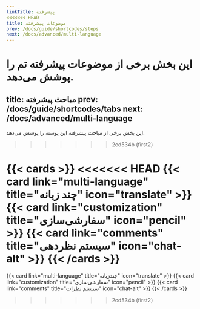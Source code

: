 ```yaml
---
linkTitle: پیشرفته
<<<<<<< HEAD
title: موضوعات پیشرفته
prev: /docs/guide/shortcodes/steps
next: /docs/advanced/multi-language
---
```


این بخش برخی از موضوعات پیشرفته تم را پوشش می‌دهد.
=======
title: مباحث پیشرفته
prev: /docs/guide/shortcodes/tabs
next: /docs/advanced/multi-language
---

این بخش برخی از مباحث پیشرفته این پوسته را پوشش می‌دهد.
>>>>>>> 2cd534b (first2)

<!--more-->

{{< cards >}}
<<<<<<< HEAD
  {{< card link="multi-language" title="چند زبانه" icon="translate" >}}
  {{< card link="customization" title="سفارشی‌سازی" icon="pencil" >}}
  {{< card link="comments" title="سیستم نظردهی" icon="chat-alt" >}}
{{< /cards >}}
=======
  {{< card link="multi-language" title="چندزبانه" icon="translate" >}}
  {{< card link="customization" title="سفارشی‌سازی" icon="pencil" >}}
  {{< card link="comments" title="سیستم نظرات" icon="chat-alt" >}}
{{< /cards >}}
>>>>>>> 2cd534b (first2)
